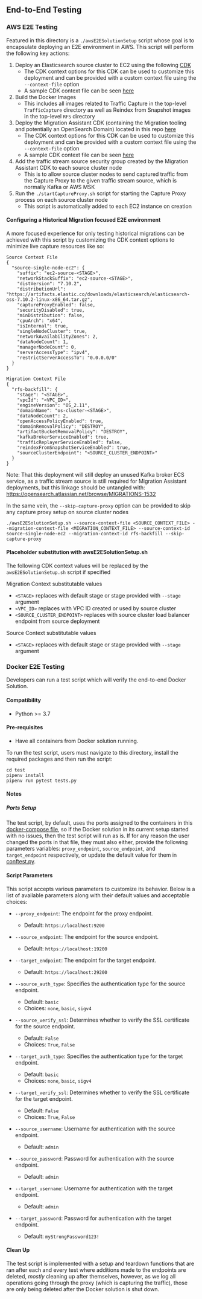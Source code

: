 ## End-to-End Testing

### AWS E2E Testing
Featured in this directory is a `./awsE2ESolutionSetup` script whose goal is to encapsulate deploying an E2E environment in AWS. This script will perform the following key actions:
1. Deploy an Elasticsearch source cluster to EC2 using the following [CDK](https://github.com/lewijacn/opensearch-cluster-cdk/tree/migration-es)
   * The CDK context options for this CDK can be used to customize this deployment and can be provided with a custom context file using the `--context-file` option
   * A sample CDK context file can be seen [here](defaultSourceContext.json)
2. Build the Docker Images
   * This includes all images related to Traffic Capture in the top-level `TrafficCapture` directory as well as Reindex from Snapshot images in the top-level `RFS` directory
3. Deploy the Migration Assistant CDK (containing the Migration tooling and potentially an OpenSearch Domain) located in this repo [here](../deployment/cdk/opensearch-service-migration)
   * The CDK context options for this CDK can be used to customize this deployment and can be provided with a custom context file using the `--context-file` option
   * A sample CDK context file can be seen [here](defaultMigrationContext.json)
4. Add the traffic stream source security group created by the Migration Assistant CDK to each source cluster node
   * This is to allow source cluster nodes to send captured traffic from the Capture Proxy to the given traffic stream source, which is normally Kafka or AWS MSK
5. Run the `./startCaptureProxy.sh` script for starting the Capture Proxy process on each source cluster node
   * This script is automatically added to each EC2 instance on creation

#### Configuring a Historical Migration focused E2E environment
A more focused experience for only testing historical migrations can be achieved with this script by customizing the CDK context options to minimize live capture resources like so:
```
Source Context File
{
  "source-single-node-ec2": {
    "suffix": "ec2-source-<STAGE>",
    "networkStackSuffix": "ec2-source-<STAGE>",
    "distVersion": "7.10.2",
    "distributionUrl": "https://artifacts.elastic.co/downloads/elasticsearch/elasticsearch-oss-7.10.2-linux-x86_64.tar.gz",
    "captureProxyEnabled": false,
    "securityDisabled": true,
    "minDistribution": false,
    "cpuArch": "x64",
    "isInternal": true,
    "singleNodeCluster": true,
    "networkAvailabilityZones": 2,
    "dataNodeCount": 1,
    "managerNodeCount": 0,
    "serverAccessType": "ipv4",
    "restrictServerAccessTo": "0.0.0.0/0"
  }
}

Migration Context File
{
  "rfs-backfill": {
    "stage": "<STAGE>",
    "vpcId": "<VPC_ID>",
    "engineVersion": "OS_2.11",
    "domainName": "os-cluster-<STAGE>",
    "dataNodeCount": 2,
    "openAccessPolicyEnabled": true,
    "domainRemovalPolicy": "DESTROY",
    "artifactBucketRemovalPolicy": "DESTROY",
    "kafkaBrokerServiceEnabled": true,
    "trafficReplayerServiceEnabled": false,
    "reindexFromSnapshotServiceEnabled": true,
    "sourceClusterEndpoint": "<SOURCE_CLUSTER_ENDPOINT>"
  }
}
```
Note: That this deployment will still deploy an unused Kafka broker ECS service, as a traffic stream source is still required for Migration Assistant deployments, but this linkage should be untangled with: https://opensearch.atlassian.net/browse/MIGRATIONS-1532

In the same vein, the `--skip-capture-proxy` option can be provided to skip any capture proxy setup on source cluster nodes
```
./awsE2ESolutionSetup.sh --source-context-file <SOURCE_CONTEXT_FILE> --migration-context-file <MIGRATION_CONTEXT_FILE> --source-context-id source-single-node-ec2 --migration-context-id rfs-backfill --skip-capture-proxy
```

#### Placeholder substitution with awsE2ESolutionSetup.sh

The following CDK context values will be replaced by the `awsE2ESolutionSetup.sh` script if specified

Migration Context substitutable values
* `<STAGE>` replaces with default stage or stage provided with `--stage` argument
* `<VPC_ID>` replaces with VPC ID created or used by source cluster
* `<SOURCE_CLUSTER_ENDPOINT>` replaces with source cluster load balancer endpoint from source deployment

Source Context substitutable values
* `<STAGE>` replaces with default stage or stage provided with `--stage` argument




### Docker E2E Testing
Developers can run a test script which will verify the end-to-end Docker Solution.

#### Compatibility
* Python >= 3.7

#### Pre-requisites

* Have all containers from Docker solution running.

To run the test script, users must navigate to this directory,
install the required packages and then run the script:

```
cd test
pipenv install
pipenv run pytest tests.py
```

#### Notes

##### Ports Setup
The test script, by default, uses the ports assigned to the containers in this
[docker-compose file](../TrafficCapture/dockerSolution/src/main/docker/docker-compose.yml), so if the Docker solution in
its current setup started with no issues, then the test script will run as is. If for any reason
the user changed the ports in that file, they must also either, provide the following parameters variables:
`proxy_endpoint`, `source_endpoint`, and `target_endpoint` respectively, or update the default value
 for them in [conftest.py](conftest.py).


#### Script Parameters

This script accepts various parameters to customize its behavior. Below is a list of available parameters along with their default values and acceptable choices:

- `--proxy_endpoint`: The endpoint for the proxy endpoint.
    - Default: `https://localhost:9200`

- `--source_endpoint`: The endpoint for the source endpoint.
    - Default: `https://localhost:19200`

- `--target_endpoint`: The endpoint for the target endpoint.
    - Default: `https://localhost:29200`

- `--source_auth_type`: Specifies the authentication type for the source endpoint.
    - Default: `basic`
    - Choices: `none`, `basic`, `sigv4`

- `--source_verify_ssl`: Determines whether to verify the SSL certificate for the source endpoint.
    - Default: `False`
    - Choices: `True`, `False`

- `--target_auth_type`: Specifies the authentication type for the target endpoint.
    - Default: `basic`
    - Choices: `none`, `basic`, `sigv4`

- `--target_verify_ssl`: Determines whether to verify the SSL certificate for the target endpoint.
    - Default: `False`
    - Choices: `True`, `False`

- `--source_username`: Username for authentication with the source endpoint.
    - Default: `admin`

- `--source_password`: Password for authentication with the source endpoint.
    - Default: `admin`

- `--target_username`: Username for authentication with the target endpoint.
    - Default: `admin`

- `--target_password`: Password for authentication with the target endpoint.
    - Default: `myStrongPassword123!`


#### Clean Up
The test script is implemented with a setup and teardown functions that are ran after
each and every test where additions made to the endpoints are deleted, *mostly* cleaning up after themselves, however,
as we log all operations going through the proxy (which is capturing the traffic), those are only being
deleted after the Docker solution is shut down.